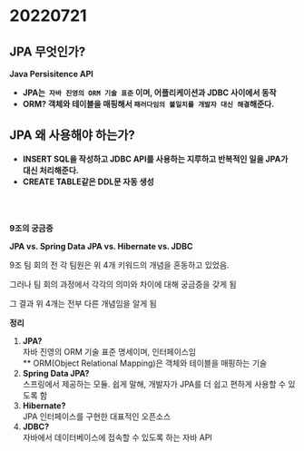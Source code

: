 # 20220721


## JPA 무엇인가?

**Java Persisitence API**

- **JPA는  `자바 진영의 ORM 기술 표준` 이며, 어플리케이션과 JDBC 사이에서 동작**
- **ORM? 객체와 테이블을 매핑해서 `패러다임의 불일치를 개발자 대신 해결`해준다.**



## JPA 왜 사용해야 하는가?

- **INSERT SQL을 작성하고 JDBC API를 사용하는 지루하고 반복적인 일을 JPA가 대신 처리해준다.**
- **CREATE TABLE같은 DDL문 자동 생성**

<br></br>

**9조의 궁금증**

**JPA vs. Spring Data JPA vs. Hibernate vs. JDBC**

9조 팀 회의 전 각 팀원은 위 4개 키워드의 개념을 혼동하고 있었음.

그러나 팀 회의 과정에서 각각의 의미와 차이에 대해 궁금증을 갖게 됨

그 결과 위 4개는 전부 다른 개념임을 알게 됨

**정리**

1. **JPA?**   
   자바 진영의 ORM 기술 표준 명세이며, 인터페이스임   
       ** ORM(Object Relational Mapping)은 객체와 테이블을 매핑하는 기술
2. **Spring Data JPA?**   
   스프링에서 제공하는 모듈. 쉽게 말해, 개발자가 JPA를 더 쉽고 편하게 사용할 수 있도록 함
3. **Hibernate?**   
   JPA 인터페이스를 구현한 대표적인 오픈소스
4. **JDBC?**   
   자바에서 데이터베이스에 접속할 수 있도록 하는 자바 API







